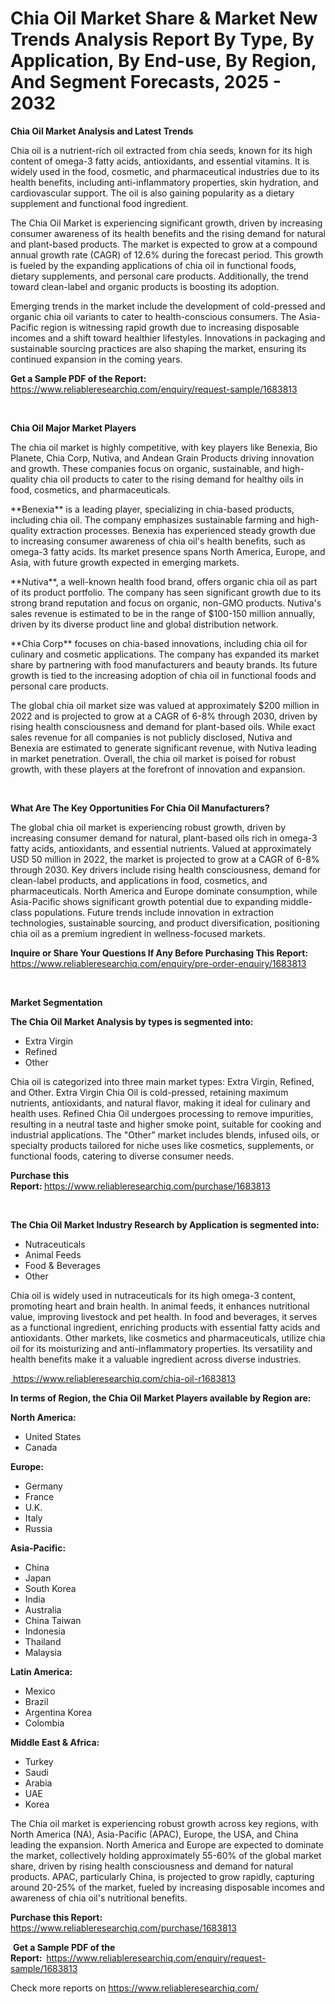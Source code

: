 <p><h1>Chia Oil Market Share & Market New Trends Analysis Report By Type, By Application, By End-use, By Region, And Segment Forecasts, 2025 - 2032</h1></p><p><strong>Chia Oil Market Analysis and Latest Trends</strong></p>
<p><p>Chia oil is a nutrient-rich oil extracted from chia seeds, known for its high content of omega-3 fatty acids, antioxidants, and essential vitamins. It is widely used in the food, cosmetic, and pharmaceutical industries due to its health benefits, including anti-inflammatory properties, skin hydration, and cardiovascular support. The oil is also gaining popularity as a dietary supplement and functional food ingredient.</p><p>The Chia Oil Market is experiencing significant growth, driven by increasing consumer awareness of its health benefits and the rising demand for natural and plant-based products. The market is expected to grow at a compound annual growth rate (CAGR) of 12.6% during the forecast period. This growth is fueled by the expanding applications of chia oil in functional foods, dietary supplements, and personal care products. Additionally, the trend toward clean-label and organic products is boosting its adoption.</p><p>Emerging trends in the market include the development of cold-pressed and organic chia oil variants to cater to health-conscious consumers. The Asia-Pacific region is witnessing rapid growth due to increasing disposable incomes and a shift toward healthier lifestyles. Innovations in packaging and sustainable sourcing practices are also shaping the market, ensuring its continued expansion in the coming years.</p></p>
<p><strong>Get a Sample PDF of the Report:&nbsp;</strong> <a href="https://www.reliableresearchiq.com/enquiry/request-sample/1683813?utm_campaign=1129&utm_medium=2&utm_source=Github&utm_content=ia&utm_term=25012025&utm_id=chia-oil">https://www.reliableresearchiq.com/enquiry/request-sample/1683813</a></p>
<p>&nbsp;</p>
<p><strong>Chia Oil Major Market Players</strong></p>
<p><p>The chia oil market is highly competitive, with key players like Benexia, Bio Planete, Chia Corp, Nutiva, and Andean Grain Products driving innovation and growth. These companies focus on organic, sustainable, and high-quality chia oil products to cater to the rising demand for healthy oils in food, cosmetics, and pharmaceuticals.</p><p>**Benexia** is a leading player, specializing in chia-based products, including chia oil. The company emphasizes sustainable farming and high-quality extraction processes. Benexia has experienced steady growth due to increasing consumer awareness of chia oil's health benefits, such as omega-3 fatty acids. Its market presence spans North America, Europe, and Asia, with future growth expected in emerging markets.</p><p>**Nutiva**, a well-known health food brand, offers organic chia oil as part of its product portfolio. The company has seen significant growth due to its strong brand reputation and focus on organic, non-GMO products. Nutiva's sales revenue is estimated to be in the range of $100-150 million annually, driven by its diverse product line and global distribution network.</p><p>**Chia Corp** focuses on chia-based innovations, including chia oil for culinary and cosmetic applications. The company has expanded its market share by partnering with food manufacturers and beauty brands. Its future growth is tied to the increasing adoption of chia oil in functional foods and personal care products.</p><p>The global chia oil market size was valued at approximately $200 million in 2022 and is projected to grow at a CAGR of 6-8% through 2030, driven by rising health consciousness and demand for plant-based oils. While exact sales revenue for all companies is not publicly disclosed, Nutiva and Benexia are estimated to generate significant revenue, with Nutiva leading in market penetration. Overall, the chia oil market is poised for robust growth, with these players at the forefront of innovation and expansion.</p></p>
<p>&nbsp;</p>
<p><strong>What Are The Key Opportunities For Chia Oil Manufacturers?</strong></p>
<p><p>The global chia oil market is experiencing robust growth, driven by increasing consumer demand for natural, plant-based oils rich in omega-3 fatty acids, antioxidants, and essential nutrients. Valued at approximately USD 50 million in 2022, the market is projected to grow at a CAGR of 6-8% through 2030. Key drivers include rising health consciousness, demand for clean-label products, and applications in food, cosmetics, and pharmaceuticals. North America and Europe dominate consumption, while Asia-Pacific shows significant growth potential due to expanding middle-class populations. Future trends include innovation in extraction technologies, sustainable sourcing, and product diversification, positioning chia oil as a premium ingredient in wellness-focused markets.</p></p>
<p><strong>Inquire or Share Your Questions If Any Before Purchasing This Report:</strong> <a href="https://www.reliableresearchiq.com/enquiry/pre-order-enquiry/1683813?utm_campaign=1129&utm_medium=2&utm_source=Github&utm_content=ia&utm_term=25012025&utm_id=chia-oil">https://www.reliableresearchiq.com/enquiry/pre-order-enquiry/1683813</a></p>
<p>&nbsp;</p>
<p><strong>Market Segmentation</strong></p>
<p><strong>The Chia Oil Market Analysis by types is segmented into:</strong></p>
<p><ul><li>Extra Virgin</li><li>Refined</li><li>Other</li></ul></p>
<p><p>Chia oil is categorized into three main market types: Extra Virgin, Refined, and Other. Extra Virgin Chia Oil is cold-pressed, retaining maximum nutrients, antioxidants, and natural flavor, making it ideal for culinary and health uses. Refined Chia Oil undergoes processing to remove impurities, resulting in a neutral taste and higher smoke point, suitable for cooking and industrial applications. The "Other" market includes blends, infused oils, or specialty products tailored for niche uses like cosmetics, supplements, or functional foods, catering to diverse consumer needs.</p></p>
<p><strong>Purchase this Report:&nbsp;</strong><a href="https://www.reliableresearchiq.com/purchase/1683813?utm_campaign=1129&utm_medium=2&utm_source=Github&utm_content=ia&utm_term=25012025&utm_id=chia-oil">https://www.reliableresearchiq.com/purchase/1683813</a></p>
<p>&nbsp;</p>
<p><strong>The Chia Oil Market Industry Research by Application is segmented into:</strong></p>
<p><ul><li>Nutraceuticals</li><li>Animal Feeds</li><li>Food & Beverages</li><li>Other</li></ul></p>
<p><p>Chia oil is widely used in nutraceuticals for its high omega-3 content, promoting heart and brain health. In animal feeds, it enhances nutritional value, improving livestock and pet health. In food and beverages, it serves as a functional ingredient, enriching products with essential fatty acids and antioxidants. Other markets, like cosmetics and pharmaceuticals, utilize chia oil for its moisturizing and anti-inflammatory properties. Its versatility and health benefits make it a valuable ingredient across diverse industries.</p></p>
<p><a href="https://www.reliableresearchiq.com/chia-oil-r1683813?utm_campaign=1129&utm_medium=2&utm_source=Github&utm_content=ia&utm_term=25012025&utm_id=chia-oil">&nbsp;https://www.reliableresearchiq.com/chia-oil-r1683813</a></p>
<p><strong>In terms of Region, the Chia Oil Market Players available by Region are:</strong></p>
<p>
    <p> <strong> North America: </strong>
        <ul>
            <li>United States</li>
            <li>Canada</li>
        </ul>
        </p> 
    <p> <strong> Europe: </strong>
        <ul>
            <li>Germany</li>
            <li>France</li>
            <li>U.K.</li>
            <li>Italy</li>
            <li>Russia</li>
        </ul>
        </p> 
    <p> <strong> Asia-Pacific: </strong>
        <ul>
            <li>China</li>
            <li>Japan</li>
            <li>South Korea</li>
            <li>India</li>
            <li>Australia</li>
            <li>China Taiwan</li>
            <li>Indonesia</li>
            <li>Thailand</li>
            <li>Malaysia</li>
        </ul>
        </p> 
    <p> <strong> Latin America: </strong>
        <ul>
            <li>Mexico</li>
            <li>Brazil</li>
            <li>Argentina Korea</li>
            <li>Colombia</li>
        </ul>
        </p> 
    <p> <strong> Middle East & Africa: </strong>
        <ul>
            <li>Turkey</li>
            <li>Saudi</li>
            <li>Arabia</li>
            <li>UAE</li>
            <li>Korea</li>
        </ul>
    </p>
    </p>
<p><p>The Chia oil market is experiencing robust growth across key regions, with North America (NA), Asia-Pacific (APAC), Europe, the USA, and China leading the expansion. North America and Europe are expected to dominate the market, collectively holding approximately 55-60% of the global market share, driven by rising health consciousness and demand for natural products. APAC, particularly China, is projected to grow rapidly, capturing around 20-25% of the market, fueled by increasing disposable incomes and awareness of chia oil's nutritional benefits.</p></p>
<p><strong>Purchase this Report: </strong><a href="https://www.reliableresearchiq.com/purchase/1683813?utm_campaign=1129&utm_medium=2&utm_source=Github&utm_content=ia&utm_term=25012025&utm_id=chia-oil">https://www.reliableresearchiq.com/purchase/1683813</a></p>
<p>&nbsp;<strong>Get a Sample PDF of the Report:&nbsp;&nbsp;</strong><a href="https://www.reliableresearchiq.com/enquiry/request-sample/1683813?utm_campaign=1129&utm_medium=2&utm_source=Github&utm_content=ia&utm_term=25012025&utm_id=chia-oil">https://www.reliableresearchiq.com/enquiry/request-sample/1683813</a></p>
<p><strong></strong></p>
<p>Check more reports on <a href="https://www.reliableresearchiq.com/?utm_campaign=1129&utm_medium=2&utm_source=Github&utm_content=ia&utm_term=25012025&utm_id=chia-oil">https://www.reliableresearchiq.com/</a></p>